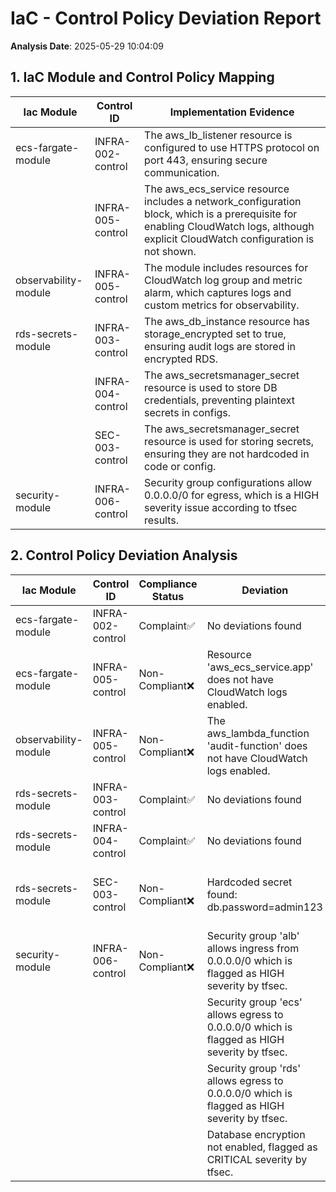 # IaC - Control Policy Deviation Report

**Analysis Date**: 2025-05-29 10:04:09

## 1. IaC Module and Control Policy Mapping

| Iac Module     | Control ID | Implementation Evidence |
|----------------|------------|-------------------------|
| ecs-fargate-module | INFRA-002-control | The aws_lb_listener resource is configured to use HTTPS protocol on port 443, ensuring secure communication. |
|  | INFRA-005-control | The aws_ecs_service resource includes a network_configuration block, which is a prerequisite for enabling CloudWatch logs, although explicit CloudWatch configuration is not shown. |
| observability-module | INFRA-005-control | The module includes resources for CloudWatch log group and metric alarm, which captures logs and custom metrics for observability. |
| rds-secrets-module | INFRA-003-control | The aws_db_instance resource has storage_encrypted set to true, ensuring audit logs are stored in encrypted RDS. |
|  | INFRA-004-control | The aws_secretsmanager_secret resource is used to store DB credentials, preventing plaintext secrets in configs. |
|  | SEC-003-control | The aws_secretsmanager_secret resource is used for storing secrets, ensuring they are not hardcoded in code or config. |
| security-module | INFRA-006-control | Security group configurations allow 0.0.0.0/0 for egress, which is a HIGH severity issue according to tfsec results. |

## 2. Control Policy Deviation Analysis

| Iac Module | Control ID | Compliance Status         | Deviation | Suggestion |
|------------|------------|---------------------------|-----------|------------|
| ecs-fargate-module | INFRA-002-control | Complaint✅ | No deviations found | N/A |
| ecs-fargate-module | INFRA-005-control | Non-Compliant❌ | Resource 'aws_ecs_service.app' does not have CloudWatch logs enabled. | Add configuration to enable CloudWatch logs for the ECS service. |
| observability-module | INFRA-005-control | Non-Compliant❌ | The aws_lambda_function 'audit-function' does not have CloudWatch logs enabled. | Ensure that CloudWatch logs are enabled for the aws_lambda_function 'audit-function'. |
| rds-secrets-module | INFRA-003-control | Complaint✅ | No deviations found | N/A |
| rds-secrets-module | INFRA-004-control | Complaint✅ | No deviations found | N/A |
| rds-secrets-module | SEC-003-control | Non-Compliant❌ | Hardcoded secret found: db.password=admin123 | Use AWS Secrets Manager to store and retrieve the database password instead of hardcoding it. |
| security-module | INFRA-006-control | Non-Compliant❌ | Security group 'alb' allows ingress from 0.0.0.0/0 which is flagged as HIGH severity by tfsec. | Restrict ingress to specific IP ranges or security groups instead of 0.0.0.0/0. |
|  |  |  | Security group 'ecs' allows egress to 0.0.0.0/0 which is flagged as HIGH severity by tfsec. | Restrict egress to specific IP ranges or security groups instead of 0.0.0.0/0. |
|  |  |  | Security group 'rds' allows egress to 0.0.0.0/0 which is flagged as HIGH severity by tfsec. | Restrict egress to specific IP ranges or security groups instead of 0.0.0.0/0. |
|  |  |  | Database encryption not enabled, flagged as CRITICAL severity by tfsec. | Enable encryption for the database resources. |
